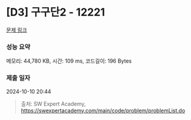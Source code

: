 # [D3] 구구단2 - 12221 

[문제 링크](https://swexpertacademy.com/main/code/problem/problemDetail.do?contestProbId=AXpz3dravpQDFATi) 

### 성능 요약

메모리: 44,780 KB, 시간: 109 ms, 코드길이: 196 Bytes

### 제출 일자

2024-10-10 20:44



> 출처: SW Expert Academy, https://swexpertacademy.com/main/code/problem/problemList.do